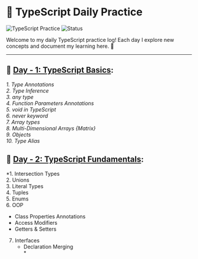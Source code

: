 # 🚀 TypeScript Daily Practice

![TypeScript Practice](https://img.shields.io/badge/TypeScript-Practice-blue)
![Status](https://img.shields.io/badge/Status-Ongoing-green)

Welcome to my daily TypeScript practice log! Each day I explore new concepts and document my learning here. 🚀

---

## 📘 <ins>Day - 1: TypeScript Basics</ins>:

*1. Type Annotations <br/>
2. Type Inference <br/>
3. any type <br/>
4. Function Parameters Annotations <br/>
5. void in TypeScript <br/>
6. never keyword <br/>
7. Array types <br/>
8. Multi-Dimensional Arrays {Matrix} <br/>
9. Objects <br/>
10. Type Alias <br/>*


## 📘 <ins>Day - 2: TypeScript Fundamentals</ins>:

*1. Intersection Types <br/>
2. Unions <br/>
3. Literal Types <br/>
4. Tuples <br/>
5. Enums <br/>
6. OOP <br/>
   - Class Properties Annotations <br/>
   - Access Modifiers <br/>
   - Getters & Setters <br/>
7. Interfaces <br/>
   - Declaration Merging </br>*
